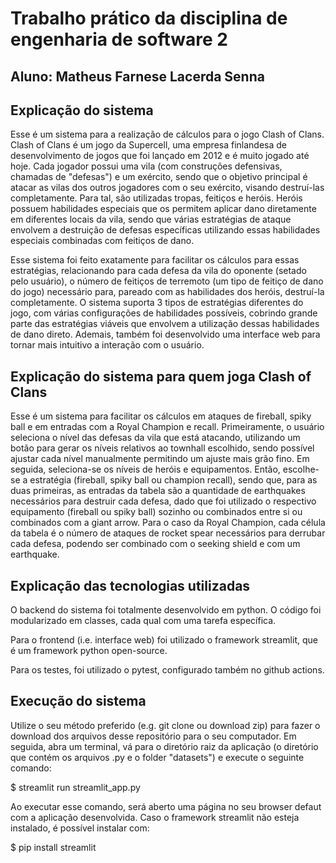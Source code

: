 # Trabalho prático da disciplina de engenharia de software 2
## Aluno: Matheus Farnese Lacerda Senna
## Explicação do sistema
Esse é um sistema para a realização de cálculos para o jogo Clash of Clans. Clash of Clans é um jogo
da Supercell, uma empresa finlandesa de desenvolvimento de jogos que foi lançado em 2012 e é muito jogado
até hoje. Cada jogador possui uma vila (com construções defensivas, chamadas de "defesas") e um exército, sendo que o
objetivo principal é atacar as vilas dos outros jogadores com o seu exército, visando destruí-las completamente. Para tal,
são utilizadas tropas, feitiços e heróis. Heróis possuem habilidades especiais que os permitem aplicar dano diretamente em
diferentes locais da vila, sendo que várias estratégias de ataque envolvem a destruição de defesas específicas utilizando
essas habilidades especiais combinadas com feitiços de dano.

Esse sistema foi feito exatamente para facilitar os cálculos para essas estratégias, relacionando para cada defesa
da vila do oponente (setado pelo usuário), o número de feitiços de terremoto (um tipo de feitiço de dano do jogo) necessário para, pareado com
as habilidades dos heróis, destruí-la completamente. O sistema suporta 3 tipos de estratégias diferentes do jogo, com várias configurações de
habilidades possíveis, cobrindo grande parte das estratégias viáveis que envolvem a utilização dessas habilidades de dano direto. Ademais,
também foi desenvolvido uma interface web para tornar mais intuitivo a interação com o usuário.

## Explicação do sistema para quem joga Clash of Clans
Esse é um sistema para facilitar os cálculos em ataques de fireball, spiky ball e em entradas com a Royal Champion e recall. Primeiramente, o
usuário seleciona o nível das defesas da vila que está atacando, utilizando um botão para gerar os níveis relativos ao townhall escolhido, sendo
possível ajustar cada nível manualmente permitindo um ajuste mais grão fino. Em seguida, seleciona-se os níveis de heróis e equipamentos. Então,
escolhe-se a estratégia (fireball, spiky ball ou champion recall), sendo que, para as duas primeiras, as entradas da tabela são a quantidade de
earthquakes necessários para destruir cada defesa, dado que foi utilizado o respectivo equipamento (fireball ou spiky ball) sozinho ou combinados
entre si ou combinados com a giant arrow. Para o caso da Royal Champion, cada célula da tabela é o número de ataques de rocket spear necessários
para derrubar cada defesa, podendo ser combinado com o seeking shield e com um earthquake.

## Explicação das tecnologias utilizadas
O backend do sistema foi totalmente desenvolvido em python. O código foi modularizado em classes, cada qual com uma tarefa específica.

Para o frontend (i.e. interface web) foi utilizado o framework streamlit, que é um framework python open-source.

Para os testes, foi utilizado o pytest, configurado também no github actions.

## Execução do sistema
Utilize o seu método preferido (e.g. git clone ou download zip) para fazer o download dos arquivos desse repositório para o seu computador.
Em seguida, abra um terminal, vá para o diretório raiz da aplicação (o diretório que contém os arquivos .py e o folder "datasets") e execute o seguinte comando:

$ streamlit run streamlit_app.py

Ao executar esse comando, será aberto uma página no seu browser defaut com a aplicação desenvolvida.
Caso o framework streamlit não esteja instalado, é possível instalar com:

$ pip install streamlit
